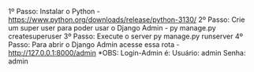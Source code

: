 1º Passo: Instalar o Python - https://www.python.org/downloads/release/python-3130/
2º Passo: Crie um super user para poder usar o Django Admin - py manage.py createsuperuser
3º Passo: Execute o server py manage.py runserver
4º Passo: Para abrir o Django Admin acesse essa rota - http://127.0.0.1:8000/admin
*OBS: Login-Admin é: Usuário: admin Senha: admin
